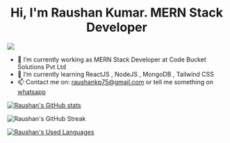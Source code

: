 
<h1 align="center">Hi, I'm Raushan Kumar. MERN Stack Developer </h1>

![](https://komarev.com/ghpvc/?username=raushankp75)

- 🔭 I’m currently working as MERN Stack Developer at Code Bucket Solutions Pvt Ltd
- 🌱 I’m currently learning ReactJS , NodeJS , MongoDB , Tailwind CSS
- 📫 Contact me on: raushankp75@gmail.com or tell me something on [whatsapp](https://wa.me/7079907765)


[![Raushan's GitHub stats](https://github-readme-stats-j05el383g.vercel.app/api?username=raushankp75&include_all_commits=true&show_icons=true&theme=dark)](https://github.com/raushankp75/raushankp75/blob/master/readme.md)

![Raushan's GitHub Streak](https://github-readme-streak-stats.herokuapp.com?user=raushankp75&theme=radical&date_format=M%20j%5B%2C%20Y%5D)

[![Raushan's Used Languages](https://github-readme-stats.vercel.app/api/top-langs/?username=raushankp75&show_icons=true&theme=dark)](https://github.com/raushankp75/raushankp75/blob/master/readme.md)




<!--
### Hi there 👋


**raushankp75/raushankp75** is a ✨ _special_ ✨ repository because its `README.md` (this file) appears on your GitHub profile.

Here are some ideas to get you started:

- 🔭 I’m currently working on ...
- 🌱 I’m currently learning ...
- 👯 I’m looking to collaborate on ...
- 🤔 I’m looking for help with ...
- 💬 Ask me about ...
- 📫 How to reach me: ...
- 😄 Pronouns: ...
- ⚡ Fun fact: ...
-->
